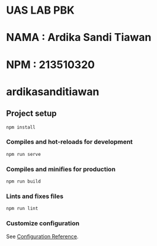 # UAS LAB PBK
# NAMA : Ardika Sandi Tiawan
# NPM : 213510320


# ardikasanditiawan

## Project setup
```
npm install
```

### Compiles and hot-reloads for development
```
npm run serve
```

### Compiles and minifies for production
```
npm run build
```

### Lints and fixes files
```
npm run lint
```

### Customize configuration
See [Configuration Reference](https://cli.vuejs.org/config/).
